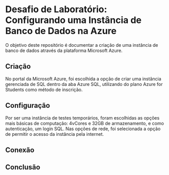 # Desafio de Laboratório: Configurando uma Instância de Banco de Dados na Azure

O objetivo deste repositório é documentar a criação de uma instância de banco de dados através da plataforma Microsoft Azure.

## Criação

No portal da Microsoft Azure, foi escolhida a opção de criar uma instância gerenciada de SQL dentro da aba Azure SQL, utilizando do plano Azure for Students como método de inscrição.

## Configuração

Por ser uma instância de testes temporários, foram escolhidas as opções mais básicas de computação: 4vCores e 32GB de armazenamento, e como autenticação, um login SQL. Nas opções de rede, foi selecionada a opção de permitir o acesso da instância pela internet.

## Conexão



## Conclusão


